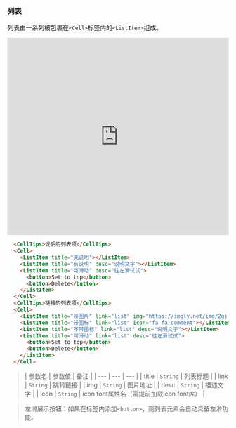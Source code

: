### 列表
列表由一系列被包裹在`<Cell>`标签内的`<ListItem>`组成。

<iframe src="https://vuwe.github.io/vuwe/#/list" frameborder="0" style="width:100%;height:450px;"></iframe>

```html
  <CellTips>说明的列表项</CellTips>
  <Cell>
    <ListItem title="无说明"></ListItem>
    <ListItem title="有说明" desc="说明文字"></ListItem>
    <ListItem title="可滑动" desc="往左滑试试">
      <button>Set to top</button>
      <button>Delete</button>
    </ListItem>
  </Cell>
  <CellTips>链接的列表项</CellTips>
  <Cell>
    <ListItem title="带图片" link="list" img="https://imgly.net/img/2gj.jpg"></ListItem>
    <ListItem title="带图标" link="list" icon="fa fa-comment"></ListItem>
    <ListItem title="不带图标" link="list" desc="说明文字"></ListItem>
    <ListItem title="可滑动" link="list" desc="往左滑试试">
      <button>Set to top</button>
      <button>Delete</button>
    </ListItem>
  </Cell>
```

> | 参数名 | 参数值 | 备注 |
| --- | --- | --- |
| title | `String` | 列表标题 |
| link | `String` | 跳转链接 |
| img | `String` | 图片地址 |
| desc | `String` | 描述文字 |
| icon | `String` | icon font属性名（需提前加载icon font库） |

> 左滑展示按钮：如果在标签内添加`<button>`，则列表元素会自动具备左滑功能。